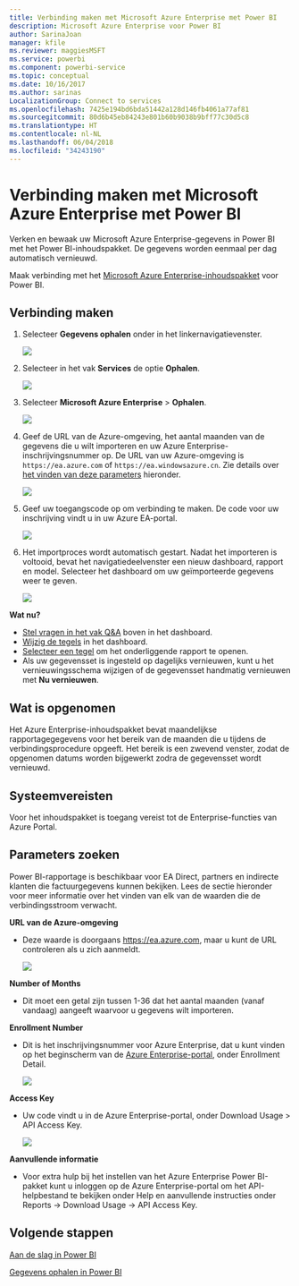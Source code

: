```yaml
---
title: Verbinding maken met Microsoft Azure Enterprise met Power BI
description: Microsoft Azure Enterprise voor Power BI
author: SarinaJoan
manager: kfile
ms.reviewer: maggiesMSFT
ms.service: powerbi
ms.component: powerbi-service
ms.topic: conceptual
ms.date: 10/16/2017
ms.author: sarinas
LocalizationGroup: Connect to services
ms.openlocfilehash: 7425e194bd6bda51442a128d146fb4061a77af81
ms.sourcegitcommit: 80d6b45eb84243e801b60b9038b9bff77c30d5c8
ms.translationtype: HT
ms.contentlocale: nl-NL
ms.lasthandoff: 06/04/2018
ms.locfileid: "34243190"
---
```

# <a name="connect-to-microsoft-azure-enterprise-with-power-bi"></a>Verbinding maken met Microsoft Azure Enterprise met Power BI
Verken en bewaak uw Microsoft Azure Enterprise-gegevens in Power BI met het Power BI-inhoudspakket. De gegevens worden eenmaal per dag automatisch vernieuwd.

Maak verbinding met het [Microsoft Azure Enterprise-inhoudspakket](https://app.powerbi.com/getdata/services/azure-enterprise) voor Power BI.

## <a name="how-to-connect"></a>Verbinding maken
1. Selecteer **Gegevens ophalen** onder in het linkernavigatievenster.
   
    ![](media/service-connect-to-azure-enterprise/getdata.png)
2. Selecteer in het vak **Services** de optie **Ophalen**.
   
   ![](media/service-connect-to-azure-enterprise/services.png)
3. Selecteer **Microsoft Azure Enterprise** \> **Ophalen**.
   
   ![](media/service-connect-to-azure-enterprise/mazureenterprise.png)
4. Geef de URL van de Azure-omgeving, het aantal maanden van de gegevens die u wilt importeren en uw Azure Enterprise-inschrijvingsnummer op. De URL van uw Azure-omgeving is `https://ea.azure.com` of `https://ea.windowsazure.cn`. Zie details over [het vinden van deze parameters](#FindingParams) hieronder.
   
    ![](media/service-connect-to-azure-enterprise/params.png)
5. Geef uw toegangscode op om verbinding te maken. De code voor uw inschrijving vindt u in uw Azure EA-portal.
   
    ![](media/service-connect-to-azure-enterprise/creds.png)
6. Het importproces wordt automatisch gestart. Nadat het importeren is voltooid, bevat het navigatiedeelvenster een nieuw dashboard, rapport en model. Selecteer het dashboard om uw geïmporteerde gegevens weer te geven.
   
   ![](media/service-connect-to-azure-enterprise/dashboard.png)

**Wat nu?**

* [Stel vragen in het vak Q&A](power-bi-q-and-a.md) boven in het dashboard.
* [Wijzig de tegels](service-dashboard-edit-tile.md) in het dashboard.
* [Selecteer een tegel](service-dashboard-tiles.md) om het onderliggende rapport te openen.
* Als uw gegevensset is ingesteld op dagelijks vernieuwen, kunt u het vernieuwingsschema wijzigen of de gegevensset handmatig vernieuwen met **Nu vernieuwen**.

## <a name="whats-included"></a>Wat is opgenomen
Het Azure Enterprise-inhoudspakket bevat maandelijkse rapportagegegevens voor het bereik van de maanden die u tijdens de verbindingsprocedure opgeeft. Het bereik is een zwevend venster, zodat de opgenomen datums worden bijgewerkt zodra de gegevensset wordt vernieuwd.

## <a name="system-requirements"></a>Systeemvereisten
Voor het inhoudspakket is toegang vereist tot de Enterprise-functies van Azure Portal.

<a name="FindingParams"></a>

## <a name="finding-parameters"></a>Parameters zoeken
Power BI-rapportage is beschikbaar voor EA Direct, partners en indirecte klanten die factuurgegevens kunnen bekijken. Lees de sectie hieronder voor meer informatie over het vinden van elk van de waarden die de verbindingsstroom verwacht.

**URL van de Azure-omgeving**

* Deze waarde is doorgaans https://ea.azure.com, maar u kunt de URL controleren als u zich aanmeldt.
  
    ![](media/service-connect-to-azure-enterprise/params3.png)

**Number of Months**

* Dit moet een getal zijn tussen 1-36 dat het aantal maanden (vanaf vandaag) aangeeft waarvoor u gegevens wilt importeren.

**Enrollment Number**

* Dit is het inschrijvingsnummer voor Azure Enterprise, dat u kunt vinden op het beginscherm van de [Azure Enterprise-portal](https://ea.azure.com/), onder Enrollment Detail.
  
    ![](media/service-connect-to-azure-enterprise/params2.png)

**Access Key**

* Uw code vindt u in de Azure Enterprise-portal, onder Download Usage > API Access Key.
  
    ![](media/service-connect-to-azure-enterprise/creds2.png)

**Aanvullende informatie**

* Voor extra hulp bij het instellen van het Azure Enterprise Power BI-pakket kunt u inloggen op de Azure Enterprise-portal om het API-helpbestand te bekijken onder Help en aanvullende instructies onder Reports -> Download Usage -> API Access Key.

## <a name="next-steps"></a>Volgende stappen
[Aan de slag in Power BI](service-get-started.md)

[Gegevens ophalen in Power BI](service-get-data.md)

